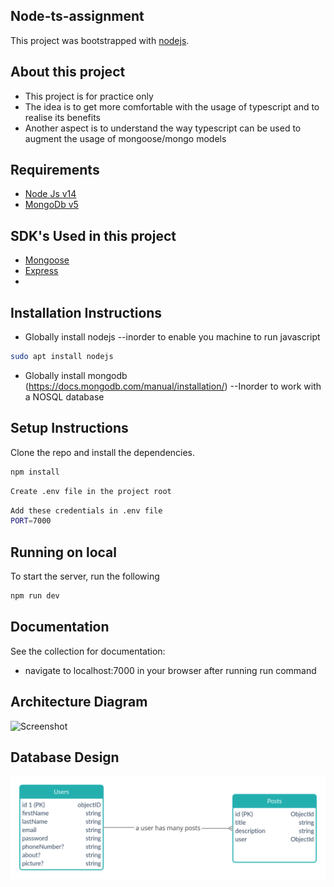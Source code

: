 ## Node-ts-assignment

This project was bootstrapped with [nodejs](https://nodejs.org/en/).

## About this project

- This project is for practice only
- The idea is to get more comfortable with the usage of typescript and to realise its benefits
- Another aspect is to understand the way typescript can be used to augment the usage of mongoose/mongo models

## Requirements

- [Node Js v14](https://nodejs.org/en/download)
- [MongoDb v5](https://www.mongodb.com/try/download/community)

## SDK's Used in this project

- [Mongoose](https://mongoosejs.com)
- [Express](https://expressjs.com/)
-

## Installation Instructions

- Globally install nodejs
  --inorder to enable you machine to run javascript

```bash
sudo apt install nodejs
```

- Globally install mongodb (https://docs.mongodb.com/manual/installation/)
  --Inorder to work with a NOSQL database

## Setup Instructions

Clone the repo and install the dependencies.

```bash
npm install
```

```bash
Create .env file in the project root
```

```bash
Add these credentials in .env file
PORT=7000

```

## Running on local

To start the server, run the following

```bash
npm run dev
```

## Documentation

See the collection for documentation:

- navigate to localhost:7000 in your browser after running run command

## Architecture Diagram

![Screenshot](docs/images/architecural-diagram.png)

## Database Design

![Screenshot](docs/images/database-diagram.png)
